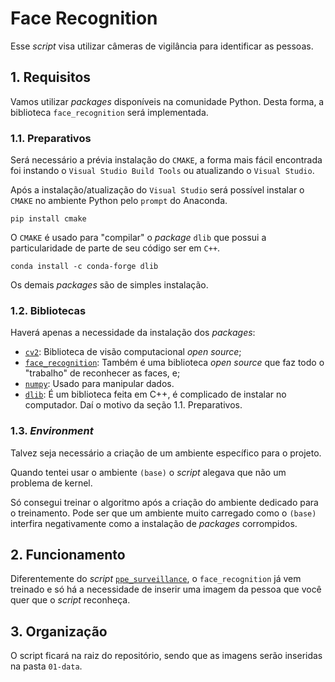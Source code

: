 # Face Recognition

Esse _script_ visa utilizar câmeras de vigilância para identificar as pessoas.

## 1. Requisitos

Vamos utilizar _packages_ disponíveis na comunidade Python. Desta forma, a biblioteca `face_recognition` será implementada.

### 1.1. Preparativos

Será necessário a prévia instalação do `CMAKE`, a forma mais fácil encontrada foi instando o `Visual Studio Build Tools` ou atualizando o `Visual Studio`.

Após a instalação/atualização do `Visual Studio` será possível instalar o `CMAKE` no ambiente Python pelo `prompt` do Anaconda.

```
pip install cmake
```

O `CMAKE` é usado para "compilar" o _package_ `dlib` que possui a particularidade de parte de seu código ser em `C++`.

```
conda install -c conda-forge dlib
```

Os demais _packages_ são de simples instalação.

### 1.2. Bibliotecas

Haverá apenas a necessidade da instalação dos _packages_:

* [`cv2`](https://pypi.org/project/opencv-python/): Biblioteca de visão computacional _open source_;
* [`face_recognition`](https://pypi.org/project/face-recognition/): Também é uma biblioteca _open source_ que faz todo o "trabalho" de reconhecer as faces, e;
* [`numpy`](https://pypi.org/project/numpy/): Usado para manipular dados.
* [`dlib`](https://pypi.org/project/dlib/): É um biblioteca feita em C++, é complicado de instalar no computador. Daí o motivo da seção 1.1. Preparativos.

### 1.3. _Environment_

Talvez seja necessário a criação de um ambiente específico para o projeto.

Quando tentei usar o ambiente `(base)` o _script_ alegava que não um problema de kernel.

Só consegui treinar o algoritmo após a criação do ambiente dedicado para o treinamento. Pode ser que um ambiente muito carregado como o `(base)` interfira negativamente como a instalação de _packages_ corrompidos.

## 2. Funcionamento

Diferentemente do _script_ [`ppe_surveillance`](https://github.com/AndersonUyekita/ppe_surveillance), o `face_recognition` já vem treinado e só há a necessidade de inserir uma imagem da pessoa que você quer que o _script_ reconheça.

## 3. Organização

O script ficará na raiz do repositório, sendo que as imagens serão inseridas na pasta `01-data`.
